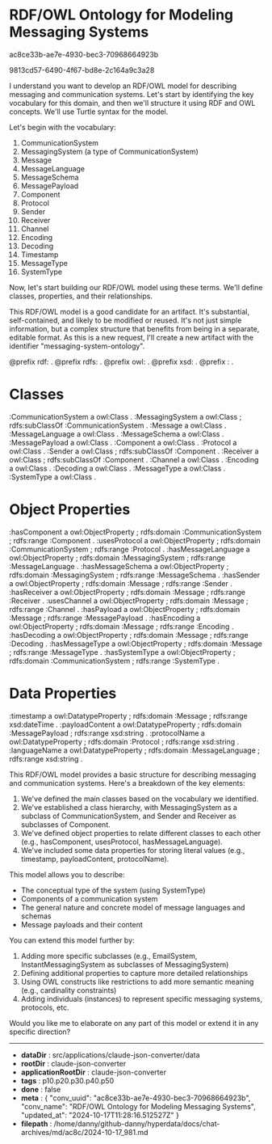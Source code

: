 # RDF/OWL Ontology for Modeling Messaging Systems

ac8ce33b-ae7e-4930-bec3-70968664923b

9813cd57-6490-4f67-bd8e-2c164a9c3a28

 I understand you want to develop an RDF/OWL model for describing messaging and communication systems. Let's start by identifying the key vocabulary for this domain, and then we'll structure it using RDF and OWL concepts. We'll use Turtle syntax for the model.

Let's begin with the vocabulary:

1. CommunicationSystem
2. MessagingSystem (a type of CommunicationSystem)
3. Message
4. MessageLanguage
5. MessageSchema
6. MessagePayload
7. Component
8. Protocol
9. Sender
10. Receiver
11. Channel
12. Encoding
13. Decoding
14. Timestamp
15. MessageType
16. SystemType

Now, let's start building our RDF/OWL model using these terms. We'll define classes, properties, and their relationships.

<antThinking>This RDF/OWL model is a good candidate for an artifact. It's substantial, self-contained, and likely to be modified or reused. It's not just simple information, but a complex structure that benefits from being in a separate, editable format. As this is a new request, I'll create a new artifact with the identifier "messaging-system-ontology".</antThinking>

<antArtifact identifier="messaging-system-ontology" type="application/vnd.ant.code" language="turtle" title="RDF/OWL Ontology for Messaging Systems">
@prefix rdf: <http://www.w3.org/1999/02/22-rdf-syntax-ns#> .
@prefix rdfs: <http://www.w3.org/2000/01/rdf-schema#> .
@prefix owl: <http://www.w3.org/2002/07/owl#> .
@prefix xsd: <http://www.w3.org/2001/XMLSchema#> .
@prefix : <http://example.org/messaging-ontology#> .

# Classes
:CommunicationSystem a owl:Class .
:MessagingSystem a owl:Class ;
    rdfs:subClassOf :CommunicationSystem .
:Message a owl:Class .
:MessageLanguage a owl:Class .
:MessageSchema a owl:Class .
:MessagePayload a owl:Class .
:Component a owl:Class .
:Protocol a owl:Class .
:Sender a owl:Class ;
    rdfs:subClassOf :Component .
:Receiver a owl:Class ;
    rdfs:subClassOf :Component .
:Channel a owl:Class .
:Encoding a owl:Class .
:Decoding a owl:Class .
:MessageType a owl:Class .
:SystemType a owl:Class .

# Object Properties
:hasComponent a owl:ObjectProperty ;
    rdfs:domain :CommunicationSystem ;
    rdfs:range :Component .
:usesProtocol a owl:ObjectProperty ;
    rdfs:domain :CommunicationSystem ;
    rdfs:range :Protocol .
:hasMessageLanguage a owl:ObjectProperty ;
    rdfs:domain :MessagingSystem ;
    rdfs:range :MessageLanguage .
:hasMessageSchema a owl:ObjectProperty ;
    rdfs:domain :MessagingSystem ;
    rdfs:range :MessageSchema .
:hasSender a owl:ObjectProperty ;
    rdfs:domain :Message ;
    rdfs:range :Sender .
:hasReceiver a owl:ObjectProperty ;
    rdfs:domain :Message ;
    rdfs:range :Receiver .
:usesChannel a owl:ObjectProperty ;
    rdfs:domain :Message ;
    rdfs:range :Channel .
:hasPayload a owl:ObjectProperty ;
    rdfs:domain :Message ;
    rdfs:range :MessagePayload .
:hasEncoding a owl:ObjectProperty ;
    rdfs:domain :Message ;
    rdfs:range :Encoding .
:hasDecoding a owl:ObjectProperty ;
    rdfs:domain :Message ;
    rdfs:range :Decoding .
:hasMessageType a owl:ObjectProperty ;
    rdfs:domain :Message ;
    rdfs:range :MessageType .
:hasSystemType a owl:ObjectProperty ;
    rdfs:domain :CommunicationSystem ;
    rdfs:range :SystemType .

# Data Properties
:timestamp a owl:DatatypeProperty ;
    rdfs:domain :Message ;
    rdfs:range xsd:dateTime .
:payloadContent a owl:DatatypeProperty ;
    rdfs:domain :MessagePayload ;
    rdfs:range xsd:string .
:protocolName a owl:DatatypeProperty ;
    rdfs:domain :Protocol ;
    rdfs:range xsd:string .
:languageName a owl:DatatypeProperty ;
    rdfs:domain :MessageLanguage ;
    rdfs:range xsd:string .
</antArtifact>

This RDF/OWL model provides a basic structure for describing messaging and communication systems. Here's a breakdown of the key elements:

1. We've defined the main classes based on the vocabulary we identified.
2. We've established a class hierarchy, with MessagingSystem as a subclass of CommunicationSystem, and Sender and Receiver as subclasses of Component.
3. We've defined object properties to relate different classes to each other (e.g., hasComponent, usesProtocol, hasMessageLanguage).
4. We've included some data properties for storing literal values (e.g., timestamp, payloadContent, protocolName).

This model allows you to describe:
- The conceptual type of the system (using SystemType)
- Components of a communication system
- The general nature and concrete model of message languages and schemas
- Message payloads and their content

You can extend this model further by:

1. Adding more specific subclasses (e.g., EmailSystem, InstantMessagingSystem as subclasses of MessagingSystem)
2. Defining additional properties to capture more detailed relationships
3. Using OWL constructs like restrictions to add more semantic meaning (e.g., cardinality constraints)
4. Adding individuals (instances) to represent specific messaging systems, protocols, etc.

Would you like me to elaborate on any part of this model or extend it in any specific direction?

---

* **dataDir** : src/applications/claude-json-converter/data
* **rootDir** : claude-json-converter
* **applicationRootDir** : claude-json-converter
* **tags** : p10.p20.p30.p40.p50
* **done** : false
* **meta** : {
  "conv_uuid": "ac8ce33b-ae7e-4930-bec3-70968664923b",
  "conv_name": "RDF/OWL Ontology for Modeling Messaging Systems",
  "updated_at": "2024-10-17T11:28:16.512527Z"
}
* **filepath** : /home/danny/github-danny/hyperdata/docs/chat-archives/md/ac8c/2024-10-17_981.md